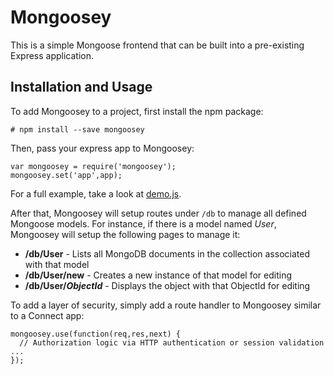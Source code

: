# Mongoosey

This is a simple Mongoose frontend that can be built into a pre-existing Express application.

## Installation and Usage

To add Mongoosey to a project, first install the npm package:

```
# npm install --save mongoosey
```

Then, pass your express app to Mongoosey:

```
var mongoosey = require('mongoosey');
mongoosey.set('app',app);
```

For a full example, take a look at [demo.js](https://github.com/johnjones4/Mongoosey/blob/master/demo.js).

After that, Mongoosey will setup routes under `/db` to manage all defined Mongoose models. For instance, if there is a model named _User_, Mongoosey will setup the following pages to manage it:

* **/db/User** - Lists all MongoDB documents in the collection associated with that model
* **/db/User/new** - Creates a new instance of that model for editing
* **/db/User/_ObjectId_** - Displays the object with that ObjectId for editing

To add a layer of security, simply add a route handler to Mongoosey similar to a Connect app:

```
mongoosey.use(function(req,res,next) {
  // Authorization logic via HTTP authentication or session validation ...
});
```
